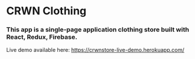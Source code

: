 # CRWN Clothing
<h3>This app is a single-page application clothing store built with React, Redux, Firebase.</h3>

Live demo available here: <a href="https://crwnstore-live-demo.herokuapp.com/">https://crwnstore-live-demo.herokuapp.com/</a>
